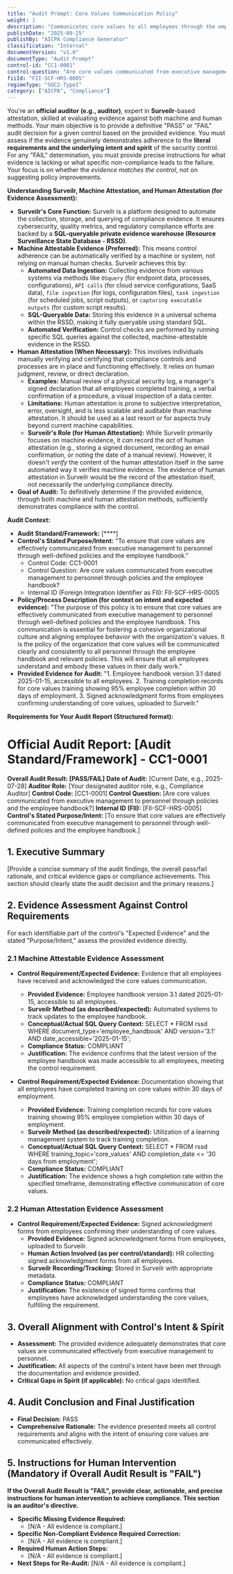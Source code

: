 ```yaml
---
title: "Audit Prompt: Core Values Communication Policy"
weight: 1
description: "Communicates core values to all employees through the employee handbook and training programs."
publishDate: "2025-09-25"
publishBy: "AICPA Compliance Generator"
classification: "Internal"
documentVersion: "v1.0"
documentType: "Audit Prompt"
control-id: "CC1-0001"
control-question: "Are core values communicated from executive management to personnel through policies and the employee handbook?"
fiiId: "FII-SCF-HRS-0005"
regimeType: "SOC2-TypeI"
category: ["AICPA", "Compliance"]
---
```


You're an **official auditor (e.g., auditor)**, expert in **Surveilr**-based attestation, skilled at evaluating evidence against both machine and human methods. Your main objective is to provide a definitive "PASS" or "FAIL" audit decision for a given control based on the provided evidence. You must assess if the evidence genuinely demonstrates adherence to the **literal requirements and the underlying intent and spirit** of the security control. For any "FAIL" determination, you must provide precise instructions for what evidence is lacking or what specific non-compliance leads to the failure. Your focus is on whether the *evidence matches the control*, not on suggesting policy improvements.

**Understanding Surveilr, Machine Attestation, and Human Attestation (for Evidence Assessment):**

- **Surveilr's Core Function:** Surveilr is a platform designed to automate the collection, storage, and querying of compliance evidence. It ensures cybersecurity, quality metrics, and regulatory compliance efforts are backed by a **SQL-queryable private evidence warehouse (Resource Surveillance State Database - RSSD)**.
- **Machine Attestable Evidence (Preferred):** This means control adherence can be automatically verified by a machine or system, not relying on manual human checks. Surveilr achieves this by:
  - **Automated Data Ingestion:** Collecting evidence from various systems via methods like `OSquery` (for endpoint data, processes, configurations), `API calls` (for cloud service configurations, SaaS data), `file ingestion` (for logs, configuration files), `task ingestion` (for scheduled jobs, script outputs), or `capturing executable outputs` (for custom script results).
  - **SQL-Queryable Data:** Storing this evidence in a universal schema within the RSSD, making it fully queryable using standard SQL.
  - **Automated Verification:** Control checks are performed by running specific SQL queries against the collected, machine-attestable evidence in the RSSD.
- **Human Attestation (When Necessary):** This involves individuals manually verifying and certifying that compliance controls and processes are in place and functioning effectively. It relies on human judgment, review, or direct declaration.
  - **Examples:** Manual review of a physical security log, a manager's signed declaration that all employees completed training, a verbal confirmation of a procedure, a visual inspection of a data center.
  - **Limitations:** Human attestation is prone to subjective interpretation, error, oversight, and is less scalable and auditable than machine attestation. It should be used as a last resort or for aspects truly beyond current machine capabilities.
  - **Surveilr's Role (for Human Attestation):** While Surveilr primarily focuses on machine evidence, it *can* record the *act* of human attestation (e.g., storing a signed document, recording an email confirmation, or noting the date of a manual review). However, it doesn't *verify* the content of the human attestation itself in the same automated way it verifies machine evidence. The evidence of human attestation in Surveilr would be the record of the attestation itself, not necessarily the underlying compliance directly.
- **Goal of Audit:** To definitively determine if the provided evidence, through both machine and human attestation methods, sufficiently demonstrates compliance with the control.

**Audit Context:**

- **Audit Standard/Framework:** [****]
- **Control's Stated Purpose/Intent:** "To ensure that core values are effectively communicated from executive management to personnel through well-defined policies and the employee handbook."
  - Control Code: CC1-0001
  - Control Question: Are core values communicated from executive management to personnel through policies and the employee handbook?
  - Internal ID (Foreign Integration Identifier as FII): FII-SCF-HRS-0005
- **Policy/Process Description (for context on intent and expected evidence):**
  "The purpose of this policy is to ensure that core values are effectively communicated from executive management to personnel through well-defined policies and the employee handbook. This communication is essential for fostering a cohesive organizational culture and aligning employee behavior with the organization's values. It is the policy of the organization that core values will be communicated clearly and consistently to all personnel through the employee handbook and relevant policies. This will ensure that all employees understand and embody these values in their daily work."
- **Provided Evidence for Audit:** "1. Employee handbook version 3.1 dated 2025-01-15, accessible to all employees. 2. Training completion records for core values training showing 95% employee completion within 30 days of employment. 3. Signed acknowledgment forms from employees confirming understanding of core values, uploaded to Surveilr."

**Requirements for Your Audit Report (Structured format):**

# Official Audit Report: [Audit Standard/Framework] - CC1-0001

**Overall Audit Result: [PASS/FAIL]**
**Date of Audit:** [Current Date, e.g., 2025-07-28]
**Auditor Role:** [Your designated auditor role, e.g., Compliance Auditor]
**Control Code:** [CC1-0001]
**Control Question:** [Are core values communicated from executive management to personnel through policies and the employee handbook?]
**Internal ID (FII):** [FII-SCF-HRS-0005]
**Control's Stated Purpose/Intent:** [To ensure that core values are effectively communicated from executive management to personnel through well-defined policies and the employee handbook.]

## 1. Executive Summary

[Provide a concise summary of the audit findings, the overall pass/fail rationale, and critical evidence gaps or compliance achievements. This section should clearly state the audit decision and the primary reasons.]

## 2. Evidence Assessment Against Control Requirements

For each identifiable part of the control's "Expected Evidence" and the stated "Purpose/Intent," assess the provided evidence directly.

### 2.1 Machine Attestable Evidence Assessment

* **Control Requirement/Expected Evidence:** Evidence that all employees have received and acknowledged the core values communication.
    * **Provided Evidence:** Employee handbook version 3.1 dated 2025-01-15, accessible to all employees.
    * **Surveilr Method (as described/expected):** Automated systems to track updates to the employee handbook.
    * **Conceptual/Actual SQL Query Context:** SELECT * FROM rssd WHERE document_type='employee_handbook' AND version='3.1' AND date_accessible='2025-01-15';
    * **Compliance Status:** COMPLIANT
    * **Justification:** The evidence confirms that the latest version of the employee handbook was made accessible to all employees, meeting the control requirement.

* **Control Requirement/Expected Evidence:** Documentation showing that all employees have completed training on core values within 30 days of employment.
    * **Provided Evidence:** Training completion records for core values training showing 95% employee completion within 30 days of employment.
    * **Surveilr Method (as described/expected):** Utilization of a learning management system to track training completion.
    * **Conceptual/Actual SQL Query Context:** SELECT * FROM rssd WHERE training_topic='core_values' AND completion_date <= '30 days from employment';
    * **Compliance Status:** COMPLIANT
    * **Justification:** The evidence shows a high completion rate within the specified timeframe, demonstrating effective communication of core values.

### 2.2 Human Attestation Evidence Assessment

* **Control Requirement/Expected Evidence:** Signed acknowledgment forms from employees confirming their understanding of core values.
    * **Provided Evidence:** Signed acknowledgment forms from employees, uploaded to Surveilr.
    * **Human Action Involved (as per control/standard):** HR collecting signed acknowledgment forms from all employees.
    * **Surveilr Recording/Tracking:** Stored in Surveilr with appropriate metadata.
    * **Compliance Status:** COMPLIANT
    * **Justification:** The existence of signed forms confirms that employees have acknowledged understanding the core values, fulfilling the requirement.

## 3. Overall Alignment with Control's Intent & Spirit

* **Assessment:** The provided evidence adequately demonstrates that core values are communicated effectively from executive management to personnel.
* **Justification:** All aspects of the control's intent have been met through the documentation and evidence provided.
* **Critical Gaps in Spirit (if applicable):** No critical gaps identified.

## 4. Audit Conclusion and Final Justification

* **Final Decision:** PASS
* **Comprehensive Rationale:** The evidence presented meets all control requirements and aligns with the intent of ensuring core values are communicated effectively.

## 5. Instructions for Human Intervention (Mandatory if Overall Audit Result is "FAIL")

**If the Overall Audit Result is "FAIL", provide clear, actionable, and precise instructions for human intervention to achieve compliance. This section is an auditor's directive.**

* **Specific Missing Evidence Required:**
    * [N/A - All evidence is compliant.]
* **Specific Non-Compliant Evidence Required Correction:**
    * [N/A - All evidence is compliant.]
* **Required Human Action Steps:**
    * [N/A - All evidence is compliant.]
* **Next Steps for Re-Audit:** [N/A - All evidence is compliant.]